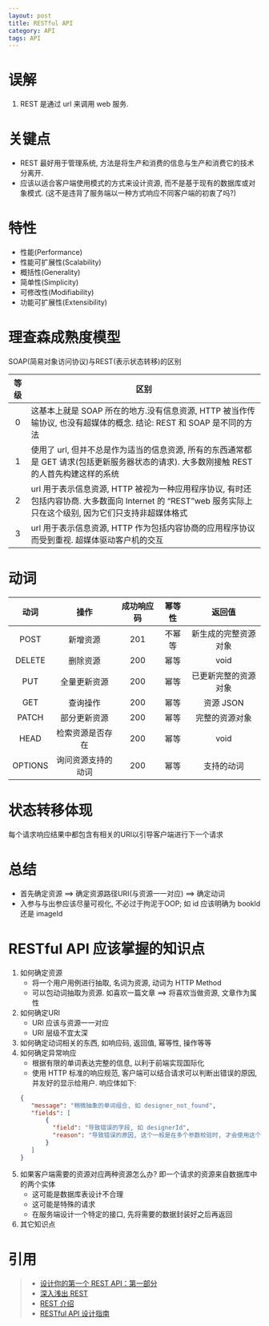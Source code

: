 ```yaml
---
layout: post
title: RESTful API
category: API
tags: API
---
```


# 误解
1. REST 是通过 url 来调用 web 服务.

# 关键点
* REST 最好用于管理系统, 方法是将生产和消费的信息与生产和消费它的技术分离开.
* 应该以适合客户端使用模式的方式来设计资源, 而不是基于现有的数据库或对象模式. (这不是违背了服务端以一种方式响应不同客户端的初衷了吗?)

# 特性
* 性能(Performance)
* 性能可扩展性(Scalability)
* 概括性(Generality)
* 简单性(Simplicity)
* 可修改性(Modifiability)
* 功能可扩展性(Extensibility)

# 理查森成熟度模型
SOAP(简易对象访问协议)与REST(表示状态转移)的区别

| 等级   | 区别 |
| :---: | -------------------
|  0    | 这基本上就是 SOAP 所在的地方.没有信息资源, HTTP 被当作传输协议, 也没有超媒体的概念. 结论: REST 和 SOAP 是不同的方法
|  1    | 使用了 url, 但并不总是作为适当的信息资源, 所有的东西通常都是 GET 请求(包括更新服务器状态的请求). 大多数刚接触 REST 的人首先构建这样的系统
|  2    | url 用于表示信息资源, HTTP 被视为一种应用程序协议, 有时还包括内容协商. 大多数面向 Internet 的 “REST”web 服务实际上只在这个级别, 因为它们只支持非超媒体格式
|  3    | url 用于表示信息资源, HTTP 作为包括内容协商的应用程序协议而受到重视. 超媒体驱动客户机的交互

# 动词

|  动词   | 操作              | 成功响应码 |     幂等性     |返回值          |
| :-----: | :--------------: | :-------: | :-----------: | :------------: |
| POST    | 新增资源          | 201       | 不幂等         | 新生成的完整资源对象  |
| DELETE  | 删除资源          | 200       | 幂等          | void     |
| PUT     | 全量更新资源      | 200       | 幂等           | 已更新完整的资源对象      |
| GET     | 查询操作          | 200       | 幂等           | 资源 JSON  |
| PATCH   | 部分更新资源      | 200       | 幂等           | 完整的资源对象
| HEAD    | 检索资源是否存在   | 200       | 幂等          |  void     |
| OPTIONS | 询问资源支持的动词 | 200       | 幂等          | 支持的动词  |

# 状态转移体现
每个请求响应结果中都包含有相关的URI以引导客户端进行下一个请求

# 总结
* 首先确定资源 ==> 确定资源路径URI(与资源一一对应)  ==>  确定动词
* 入参与与出参应该尽量可视化, 不必过于拘泥于OOP; 如 id 应该明确为 bookId 还是 imageId

# RESTful API 应该掌握的知识点
1. 如何确定资源
    * 将一个用户用例进行抽取, 名词为资源, 动词为 HTTP Method
    * 可以包动词抽取为资源. 如喜欢一篇文章 ==> 将喜欢当做资源, 文章作为属性
2. 如何确定URI
    * URI 应该与资源一一对应
    * URI 层级不宜太深
3. 如何确定动词相关的东西, 如响应码, 返回值, 幂等性, 操作等等
4. 如何确定异常响应
    * 根据有限的单词表达完整的信息, 以利于前端实现国际化
    * 使用 HTTP 标准的响应规范, 客户端可以结合请求可以判断出错误的原因, 并友好的显示给用户. 响应体如下:
    ```json
    {
       "message": "稍微抽象的单词组合, 如 designer_not_found",
       "fields": [
           {
             "field": "导致错误的字段, 如 designerId",
             "reason": "导致错误的原因, 这个一般是在多个参数校验时, 才会使用这个字段" 
           }
       ] 
    }
    ```
5. 如果客户端需要的资源对应两种资源怎么办? 即一个请求的资源来自数据库中的两个实体
    * 这可能是数据库表设计不合理
    * 这可能是特殊的请求
    * 在服务端设计一个特定的接口, 先将需要的数据封装好之后再返回
6. 其它知识点


# 引用
>* [设计你的第一个 REST API：第一部分](https://www.infoq.cn/article/0x6ti40gBjhcHJc2JVT7)
>* [深入浅出 REST](https://www.infoq.cn/article/rest-introduction/)
>* [REST 介绍](https://dzone.com/refcardz/rest-foundations-restful?chapter=1)
>* [RESTful API 设计指南](http://www.ruanyifeng.com/blog/2014/05/restful_api.html)


